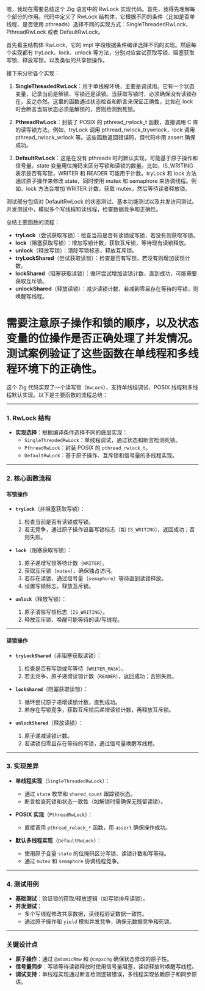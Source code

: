 嗯，我现在需要总结这个 Zig 语言中的 RwLock 实现代码。首先，我得先理解每个部分的作用。代码中定义了 RwLock 结构体，它根据不同的条件（比如是否单线程、是否使用 pthreads）选择不同的实现方式：SingleThreadedRwLock、PthreadRwLock 或者 DefaultRwLock。

首先看主结构体 RwLock，它的 impl 字段根据条件编译选择不同的实现。然后每个实现都有 tryLock、lock、unlock 等方法，分别对应尝试获取写锁、阻塞获取写锁、释放写锁，以及类似的共享锁操作。

接下来分析各个实现：

1. **SingleThreadedRwLock**：用于单线程环境，主要是调试用。它有一个状态变量，记录当前是解锁、写锁还是读锁。当获取写锁时，必须确保没有读锁存在，反之亦然。这里的函数通过状态检查和断言来保证正确性，比如在 lock 时会断言当前状态必须是解锁的，否则检测到死锁。

2. **PthreadRwLock**：封装了 POSIX 的 pthread_rwlock_t 函数，直接调用 C 库的读写锁方法。例如，tryLock 调用 pthread_rwlock_trywrlock，lock 调用 pthread_rwlock_wrlock 等。这些函数返回错误码，但代码中用 assert 确保成功。

3. **DefaultRwLock**：这是在没有 pthreads 时的默认实现，可能基于原子操作和信号量。state 变量用位掩码来区分写锁和读锁的数量。比如，IS_WRITING 表示是否有写锁，WRITER 和 READER 可能用于计数。tryLock 和 lock 方法通过原子操作来修改 state，同时使用 mutex 和 semaphore 来协调线程。例如，lock 方法会增加 WRITER 计数，获取 mutex，然后等待读者释放锁。

测试部分包括对 DefaultRwLock 的状态测试、基本功能测试以及并发访问测试。并发测试中，模拟多个写线程和读线程，检查数据竞争和正确性。

总结主要函数的流程：

- **tryLock**（尝试获取写锁）：检查当前是否有读锁或写锁，若没有则获取写锁。
- **lock**（阻塞获取写锁）：增加写锁计数，获取互斥锁，等待现有读锁释放。
- **unlock**（释放写锁）：清除写锁标志，释放互斥锁。
- **tryLockShared**（尝试获取读锁）：检查是否有写锁，若没有则增加读锁计数。
- **lockShared**（阻塞获取读锁）：循环尝试增加读锁计数，直到成功，可能需要获取互斥锁。
- **unlockShared**（释放读锁）：减少读锁计数，若减到零且存在等待的写锁，则唤醒写线程。

需要注意原子操作和锁的顺序，以及状态变量的位操作是否正确处理了并发情况。测试案例验证了这些函数在单线程和多线程环境下的正确性。
================================================
这个 Zig 代码实现了一个读写锁（`RwLock`），支持单线程调试、POSIX 线程和多线程默认实现。以下是主要函数的流程总结：

---

### **1. RwLock 结构**
- **实现选择**：根据编译条件选择不同的底层实现：
  - `SingleThreadedRwLock`：单线程调试，通过状态和断言检测死锁。
  - `PthreadRwLock`：封装 POSIX 的 `pthread_rwlock_t`。
  - `DefaultRwLock`：基于原子操作、互斥锁和信号量的多线程实现。

---

### **2. 核心函数流程**
#### **写锁操作**
- **`tryLock`**（非阻塞获取写锁）：
  1. 检查当前是否有读锁或写锁。
  2. 若无竞争，通过原子操作设置写锁标志（如 `IS_WRITING`），返回成功；否则失败。

- **`lock`**（阻塞获取写锁）：
  1. 原子递增写锁等待计数（`WRITER`）。
  2. 获取互斥锁（`mutex`），确保独占访问。
  3. 若存在读锁，通过信号量（`semaphore`）等待直到读锁释放。
  4. 设置写锁标志，释放互斥锁。

- **`unlock`**（释放写锁）：
  1. 原子清除写锁标志（`IS_WRITING`）。
  2. 释放互斥锁，唤醒可能等待的读/写线程。

---

#### **读锁操作**
- **`tryLockShared`**（非阻塞获取读锁）：
  1. 检查是否有写锁或写等待（`WRITER_MASK`）。
  2. 若无竞争，原子递增读锁计数（`READER`），返回成功；否则失败。

- **`lockShared`**（阻塞获取读锁）：
  1. 循环尝试原子递增读锁计数，直到成功。
  2. 若存在写锁竞争，获取互斥锁后递增读锁计数，再释放互斥锁。

- **`unlockShared`**（释放读锁）：
  1. 原子递减读锁计数。
  2. 若读锁归零且存在等待的写锁，通过信号量唤醒写线程。

---

### **3. 实现差异**
- **单线程实现**（`SingleThreadedRwLock`）：
  - 通过 `state` 枚举和 `shared_count` 跟踪锁状态。
  - 断言检查死锁和状态一致性（如解锁时需确保无残留读锁）。

- **POSIX 实现**（`PthreadRwLock`）：
  - 直接调用 `pthread_rwlock_*` 函数，用 `assert` 确保操作成功。

- **默认多线程实现**（`DefaultRwLock`）：
  - 使用原子变量 `state` 的位掩码区分写锁、读锁计数和写等待。
  - 通过 `mutex` 和 `semaphore` 协调线程竞争。

---

### **4. 测试用例**
- **基础测试**：验证锁的获取/释放逻辑（如写锁排斥读锁）。
- **并发测试**：
  - 多个写线程修改共享数据，读线程验证数据一致性。
  - 通过原子操作和 `yield` 模拟并发竞争，确保无数据竞争和死锁。

---

### **关键设计点**
- **原子操作**：通过 `@atomicRmw` 和 `@cmpxchg` 确保状态修改的原子性。
- **信号量同步**：写锁等待读锁释放时使用信号量阻塞，读锁释放时唤醒写线程。
- **调试支持**：单线程实现通过断言检测逻辑错误，多线程实现依赖原子和同步原语。